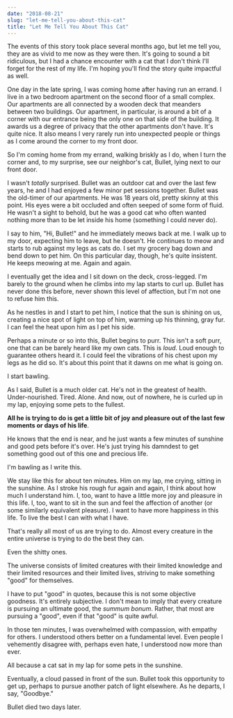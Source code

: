 ```yaml
---
date: "2018-08-21"
slug: "let-me-tell-you-about-this-cat"
title: "Let Me Tell You About This Cat"
---
```


The events of this story took place several months ago, but let me tell you, they are as vivid to me now as they were then. It's going to sound a bit ridiculous, but I had a chance encounter with a cat that I don't think I'll forget for the rest of my life. I'm hoping you'll find the story quite impactful as well.

One day in the late spring, I was coming home after having run an errand. I live in a two bedroom apartment on the second floor of a small complex. Our apartments are all connected by a wooden deck that meanders between two buildings. Our apartment, in particular, is around a bit of a corner with our entrance being the only one on that side of the building. It awards us a degree of privacy that the other apartments don't have. It's quite nice. It also means I very rarely run into unexpected people or things as I come around the corner to my front door.

So I'm coming home from my errand, walking briskly as I do, when I turn the corner and, to my surprise, see our neighbor's cat, Bullet, lying next to our front door.

I wasn't _totally_ surprised. Bullet was an outdoor cat and over the last few years, he and I had enjoyed a few minor pet sessions together. Bullet was the old-timer of our apartments. He was 18 years old, pretty skinny at this point. His eyes were a bit occluded and often seeped of some form of fluid. He wasn't a sight to behold, but he was a good cat who often wanted nothing more than to be let inside his home (something I could never do).

I say to him, "Hi, Bullet!" and he immediately meows back at me. I walk up to my door, expecting him to leave, but he doesn't. He continues to meow and starts to rub against my legs as cats do. I set my grocery bag down and bend down to pet him. On this particular day, though, he's quite insistent. He keeps meowing at me. Again and again.

I eventually get the idea and I sit down on the deck, cross-legged. I'm barely to the ground when he climbs into my lap starts to curl up. Bullet has never done this before, never shown this level of affection, but I'm not one to refuse him this.

As he nestles in and I start to pet him, I notice that the sun is shining on us, creating a nice spot of light on top of him, warming up his thinning, gray fur. I can feel the heat upon him as I pet his side.

Perhaps a minute or so into this, Bullet begins to purr. This isn't a soft purr, one that can be barely heard like my own cats. This is _loud_. Loud enough to guarantee others heard it. I could feel the vibrations of his chest upon my legs as he did so. It's about this point that it dawns on me what is going on.

I start bawling.

As I said, Bullet is a much older cat. He's not in the greatest of health. Under-nourished. Tired. Alone. And now, out of nowhere, he is curled up in my lap, enjoying some pets to the fullest.

**All he is trying to do is get a little bit of joy and pleasure out of the last few moments or days of his life**.

He knows that the end is near, and he just wants a few minutes of sunshine and good pets before it's over. He's just trying his damndest to get something good out of this one and precious life.

I'm bawling as I write this.

We stay like this for about ten minutes. Him on my lap, me crying, sitting in the sunshine. As I stroke his rough fur again and again, I think about how much I understand him. I, too, want to have a little more joy and pleasure in this life. I, too, want to sit in the sun and feel the affection of another (or some similarly equivalent pleasure). I want to have more happiness in this life. To live the best I can with what I have.

That's really all most of us are trying to do. Almost every creature in the entire universe is trying to do the best they can.

Even the shitty ones.

The universe consists of limited creatures with their limited knowledge and their limited resources and their limited lives, striving to make something "good" for themselves.

I have to put "good" in quotes, because this is not some objective goodness. It's entirely subjective. I don't mean to imply that every creature is pursuing an ultimate good, the _summum bonum_. Rather, that most are pursuing a "good", even if that "good" is quite awful.

In those ten minutes, I was overwhelmed with compassion, with empathy for others. I understood others better on a fundamental level. Even people I vehemently disagree with, perhaps even hate, I understood now more than ever.

All because a cat sat in my lap for some pets in the sunshine.

Eventually, a cloud passed in front of the sun. Bullet took this opportunity to get up, perhaps to pursue another patch of light elsewhere. As he departs, I say, "Goodbye."

Bullet died two days later.
